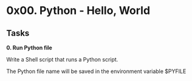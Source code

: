 # 0x00. Python - Hello, World

## Tasks

**0. Run Python file**

Write a Shell script that runs a Python script.

The Python file name will be saved in the environment variable $PYFILE




